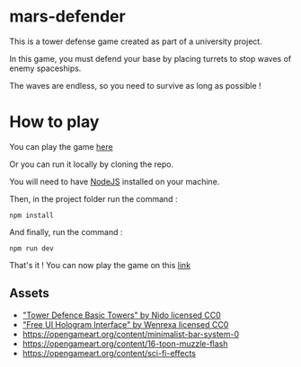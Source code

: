 # mars-defender
This is a tower defense game created as part of a university project.

In this game, you must defend your base by placing turrets to stop waves of enemy spaceships.

The waves are endless, so you need to survive as long as possible !

# How to play
You can play the game [here](https://doori4n.github.io/mars-defender/)

Or you can run it locally by cloning the repo.

You will need to have [NodeJS](https://nodejs.org/) installed on your machine.

Then, in the project folder run the command :
```
npm install
```

And finally, run the command :
```
npm run dev
```

That's it ! You can now play the game on this [link](http://localhost:5173/)

## Assets
- ["Tower Defence Basic Towers" by Nido licensed CC0](https://opengameart.org/node/114170)
- ["Free UI Hologram Interface" by Wenrexa licensed CC0](https://opengameart.org/content/free-ui-hologram-interface)
- https://opengameart.org/content/minimalist-bar-system-0
- https://opengameart.org/content/16-toon-muzzle-flash
- https://opengameart.org/content/sci-fi-effects
